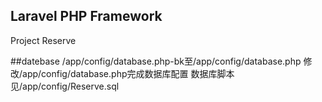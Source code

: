 ## Laravel PHP Framework
Project Reserve

##datebase
/app/config/database.php-bk至/app/config/database.php
修改/app/config/database.php完成数据库配置
数据库脚本见/app/config/Reserve.sql